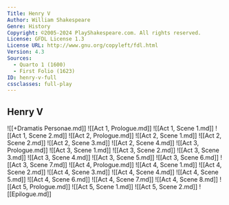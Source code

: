 ```yaml
---
Title: Henry V
Author: William Shakespeare
Genre: History
Copyright: ©2005-2024 PlayShakespeare.com. All rights reserved.
License: GFDL License 1.3
License URL: http://www.gnu.org/copyleft/fdl.html
Version: 4.3
Sources:
  - Quarto 1 (1600)
  - First Folio (1623)
ID: henry-v-full
cssclasses: full-play
---
```


## Henry V

![[+Dramatis Personae.md]]
![[Act 1, Prologue.md]]
![[Act 1, Scene 1.md]]
![[Act 1, Scene 2.md]]
![[Act 2, Prologue.md]]
![[Act 2, Scene 1.md]]
![[Act 2, Scene 2.md]]
![[Act 2, Scene 3.md]]
![[Act 2, Scene 4.md]]
![[Act 3, Prologue.md]]
![[Act 3, Scene 1.md]]
![[Act 3, Scene 2.md]]
![[Act 3, Scene 3.md]]
![[Act 3, Scene 4.md]]
![[Act 3, Scene 5.md]]
![[Act 3, Scene 6.md]]
![[Act 3, Scene 7.md]]
![[Act 4, Prologue.md]]
![[Act 4, Scene 1.md]]
![[Act 4, Scene 2.md]]
![[Act 4, Scene 3.md]]
![[Act 4, Scene 4.md]]
![[Act 4, Scene 5.md]]
![[Act 4, Scene 6.md]]
![[Act 4, Scene 7.md]]
![[Act 4, Scene 8.md]]
![[Act 5, Prologue.md]]
![[Act 5, Scene 1.md]]
![[Act 5, Scene 2.md]]
![[Epilogue.md]]


